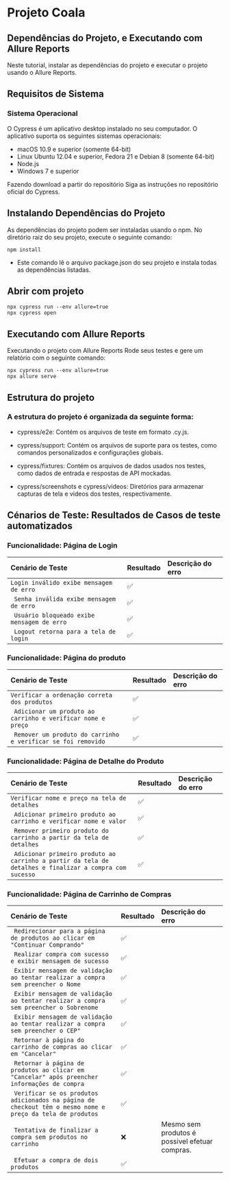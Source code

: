 # Projeto Coala


## Dependências do Projeto, e Executando com Allure Reports
Neste tutorial, instalar as dependências do projeto e executar o projeto usando o Allure Reports.

## Requisitos de Sistema
### Sistema Operacional
O Cypress é um aplicativo desktop instalado no seu computador. O aplicativo suporta os seguintes sistemas operacionais:

- macOS 10.9 e superior (somente 64-bit)
- Linux Ubuntu 12.04 e superior, Fedora 21 e Debian 8 (somente 64-bit)
- Node.js
- Windows 7 e superior

Fazendo download a partir do repositório
Siga as instruções no repositório oficial do Cypress.

## Instalando Dependências do Projeto
As dependências do projeto podem ser instaladas usando o npm. No diretório raiz do seu projeto, execute o seguinte comando:


```
npm install 
```
- Este comando lê o arquivo package.json do seu projeto e instala todas as dependências listadas.
## Abrir com projeto

```
npx cypress run --env allure=true
npx cypress open
```


##	Executando com Allure Reports

Executando o projeto com Allure Reports
Rode seus testes e gere um relatório com o seguinte comando:

```
npx cypress run --env allure=true
npx allure serve
```

## Estrutura do projeto

### A estrutura do projeto é organizada da seguinte forma:


- cypress/e2e: Contém os arquivos de teste em formato .cy.js.


- cypress/support: Contém os arquivos de suporte para os testes, como comandos personalizados e configurações globais.


- cypress/fixtures: Contém os arquivos de dados usados nos testes, como dados de entrada e respostas de API mockadas.


- cypress/screenshots e cypress/videos: Diretórios para armazenar capturas de tela e vídeos dos testes, respectivamente.


## Cénarios de Teste: Resultados de Casos de teste automatizados

### Funcionalidade: Página de Login

| Cenário de Teste                                        | Resultado | Descrição do erro |                                                                                                                                                                                                                                                 
| :------------------------------------------------------ | :-----------------------|:------------------|
| `Login inválido exibe mensagem de erro`                 | :white_check_mark:      |                   |
| ` Senha inválida exibe mensagem de erro`                |	:white_check_mark:      |                   |
| ` Usuário bloqueado exibe mensagem de erro`             |	:white_check_mark:      |                   |
| ` Logout retorna para a tela de login`                  |	:white_check_mark:      |                   |


### Funcionalidade: Página do produto

| Cenário de Teste                                               | Resultado | Descrição do erro |                                                                                                                                                                                                                                                 
| :--------------------------------------------------------------| :------------------|:------------------|
| `Verificar a ordenação correta dos produtos`                   | 	:white_check_mark:|                   |
| ` Adicionar um produto ao carrinho e verificar nome e preço`   |	:white_check_mark:|                   |
| ` Remover um produto do carrinho e verificar se foi removido`  | 	:white_check_mark:|                   |

### Funcionalidade: Página de Detalhe do Produto

| Cenário de Teste                                                                                       | Resultado | Descrição do erro |                                                                                                                                                                                                                                                 
| :------------------------------------------------------------------------------------------------------| :------------------|:------------------|
| `Verificar nome e preço na tela de detalhes`                                                           |	:white_check_mark:|                   |
| ` Adicionar primeiro produto ao carrinho e verificar nome e valor`                                     |	:white_check_mark:|                   |
| ` Remover primeiro produto do carrinho a partir da tela de detalhes`                                   | 	:white_check_mark:|                   |
| ` Adicionar primeiro produto ao carrinho a partir da tela de detalhes e finalizar a compra com sucesso`| 	:white_check_mark:|                   |



### Funcionalidade: Página de Carrinho de Compras

| Cenário de Teste                                                                                           | Resultado | Descrição do erro |                                                                                                                                                                                                                                                 
| :----------------------------------------------------------------------------------------------------------| :------------------|:------------------------------------------------------------------|
| ` Redirecionar para a página de produtos ao clicar em "Continuar Comprando"`                               |	:white_check_mark:|                                                                   |
| ` Realizar compra com sucesso e exibir mensagem de sucesso`                                                |	:white_check_mark:|                                                                   |
| ` Exibir mensagem de validação ao tentar realizar a compra sem preencher o Nome`                           |	:white_check_mark:|                                                                   |
| ` Exibir mensagem de validação ao tentar realizar a compra sem preencher o Sobrenome`                      |	:white_check_mark:|                                                                   |
| ` Exibir mensagem de validação ao tentar realizar a compra sem preencher o CEP"`                           |	:white_check_mark:|                                                                   |
| ` Retornar à página do carrinho de compras ao clicar em "Cancelar"`                                        |	:white_check_mark:|                                                                   |
| ` Retornar à página de produtos ao clicar em "Cancelar" após preencher informações de compra`              | 	:white_check_mark:|                                                                   |
| ` Verificar se os produtos adicionados na página de checkout têm o mesmo nome e preço da tela de produtos` | 	:white_check_mark:|                                                                   |
| ` Tentativa de finalizar a compra sem produtos no carrinho`                                                |	:x:               |  Mesmo sem produtos é possivel efetuar compras.                   |
| ` Efetuar a compra de dois produtos`                                                                       | 	:white_check_mark:|                                                                   |

